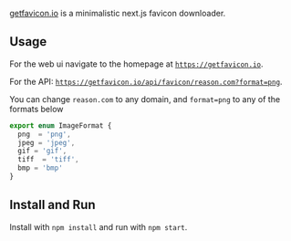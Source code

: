 [getfavicon.io](https://getfavicon.io) is a minimalistic next.js favicon downloader.

## Usage

For the web ui navigate to the homepage at [`https://getfavicon.io`](https://getfavicon.io).

For the API: [`https://getfavicon.io/api/favicon/reason.com?format=png`](https://getfavicon.io/api/favicon/reason.com?format=png).

You can change `reason.com` to any domain, and `format=png` to any of the formats below
```typescript
export enum ImageFormat {
  png  = 'png',
  jpeg = 'jpeg',
  gif = 'gif',
  tiff  = 'tiff',
  bmp = 'bmp'
}
```

## Install and Run

Install with `npm install` and run with `npm start`.
